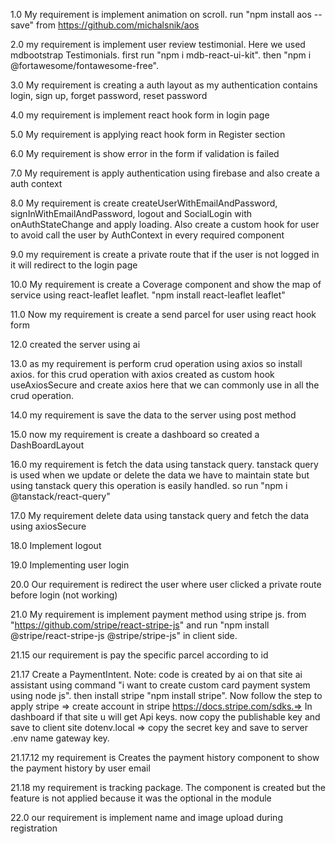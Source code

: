 1.0 My requirement is implement animation on scroll. run "npm install aos --save" from https://github.com/michalsnik/aos

2.0 my requirement is implement user review testimonial. Here we used mdbootstrap Testimonials. first run "npm i mdb-react-ui-kit". then "npm i @fortawesome/fontawesome-free".

3.0 My requirement is creating a auth layout as my authentication contains login, sign up, forget password, reset password

4.0 my requirement is implement react hook form in login page

5.0 My requirement is applying react hook form in Register section

6.0 My requirement is show error in the form if validation is failed

7.0 My requirement is apply authentication using firebase and also create a auth context

8.0 My requirement is create createUserWithEmailAndPassword, signInWithEmailAndPassword, logout and SocialLogin with onAuthStateChange and apply loading. Also create a custom hook for user to avoid call the user by AuthContext in every required component

9.0 my requirement is create a private route that if the user is not logged in it will redirect to the login page

10.0 My requirement is create a Coverage component and show the map of service using react-leaflet leaflet. "npm install react-leaflet leaflet"

11.0 Now my requirement is create a send parcel for user using react hook form

12.0 created the server using ai

13.0 as my requirement is perform crud operation using axios so install axios. for this crud operation with axios created as custom hook useAxiosSecure and create axios here that we can commonly use in all the crud operation.

14.0 my requirement is save the data to the server using post method

15.0 now my requirement is create a dashboard so created a DashBoardLayout

16.0 my requirement is fetch the data using tanstack query. tanstack query is used when we update or delete the data we have to maintain state but using tanstack query this operation is easily handled. so run "npm i @tanstack/react-query"

17.0 My requirement delete data using tanstack query and fetch the data using axiosSecure

18.0 Implement logout

19.0 Implementing user login

20.0 Our requirement is redirect the user where user clicked a private route before login (not working)

21.0 My requirement is implement payment method using stripe js. from "https://github.com/stripe/react-stripe-js" and run "npm install @stripe/react-stripe-js @stripe/stripe-js" in client side.

21.15 our requirement is pay the specific parcel according to id

21.17 Create a PaymentIntent. Note: code is created by ai on that site ai assistant using command "i want to create custom card payment system using node js". then install stripe "npm install stripe". Now follow the step to apply stripe => create account in stripe https://docs.stripe.com/sdks.=> In dashboard if that site u will get Api keys. now copy the publishable key and save to client site dotenv.local => copy the secret key and save to server .env name gateway key.

21.17.12 my requirement is Creates the payment history component to show the payment history by user email

21.18 my requirement is tracking package. The component is created but the feature is not applied because it was the optional in the module

22.0 our requirement is implement name and image upload during registration
